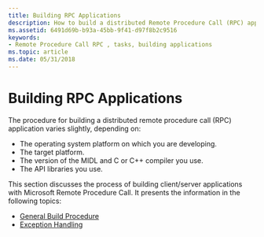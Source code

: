 ```yaml
---
title: Building RPC Applications
description: How to build a distributed Remote Procedure Call (RPC) application.
ms.assetid: 6491d69b-b93a-45bb-9f41-d97f8b2c9516
keywords:
- Remote Procedure Call RPC , tasks, building applications
ms.topic: article
ms.date: 05/31/2018
---
```


# Building RPC Applications

The procedure for building a distributed remote procedure call (RPC) application varies slightly, depending on:

-   The operating system platform on which you are developing.
-   The target platform.
-   The version of the MIDL and C or C++ compiler you use.
-   The API libraries you use.

This section discusses the process of building client/server applications with Microsoft Remote Procedure Call. It presents the information in the following topics:

-   [General Build Procedure](general-build-procedure.md)
-   [Exception Handling](exception-handling.md)

 

 




